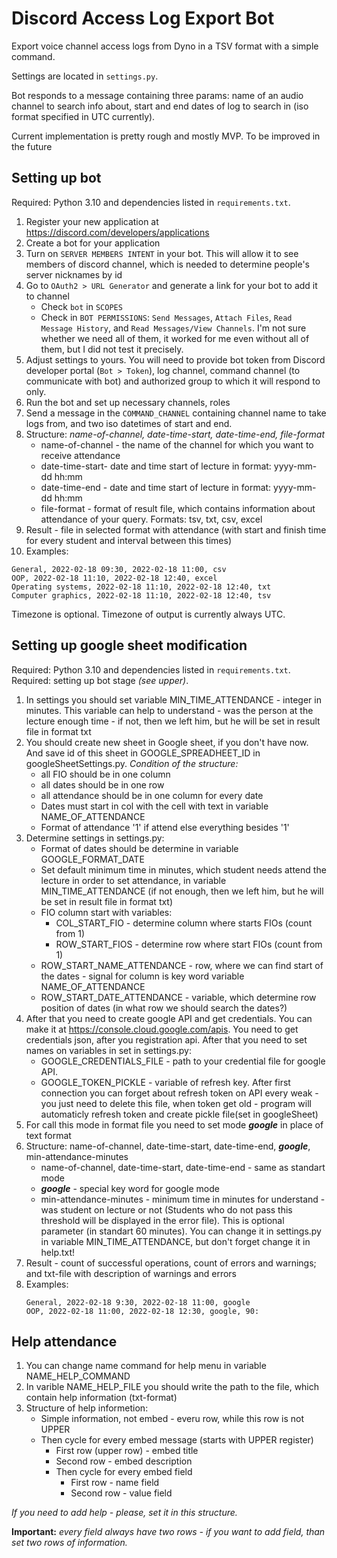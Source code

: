 # Discord Access Log Export Bot

Export voice channel access logs from Dyno in a TSV format with a simple command.

Settings are located in `settings.py`.

Bot responds to a message containing three params: name of an audio channel to search info about, start and end dates
of log to search in (iso format specified in UTC currently).

Current implementation is pretty rough and mostly MVP. To be improved in the future

## Setting up bot

Required: Python 3.10 and dependencies listed in `requirements.txt`.

1. Register your new application at https://discord.com/developers/applications
2. Create a bot for your application
3. Turn on `SERVER MEMBERS INTENT` in your bot. This will allow it to see members of discord channel, which is needed
   to determine people's server nicknames by id
4. Go to `OAuth2 > URL Generator` and generate a link for your bot to add it to channel
   * Check `bot` in `SCOPES`
   * Check in `BOT PERMISSIONS`: `Send Messages`, `Attach Files`, `Read Message History`, and `Read Messages/View Channels`.
   I'm not sure whether we need all of them, it worked for me even without all of them, but I did not test it precisely.
5. Adjust settings to yours. You will need to provide bot token from Discord developer portal (`Bot > Token`), log channel,
   command channel (to communicate with bot) and authorized group to which it will respond to only.
6. Run the bot and set up necessary channels, roles
7. Send a message in the `COMMAND_CHANNEL` containing channel name to take logs from, and two iso datetimes of start and end.
8. Structure: <i>name-of-channel, date-time-start, date-time-end, file-format</i>
   * name-of-channel - the name of the channel for which you want to receive attendance
   * date-time-start- date and time start of lecture in format: yyyy-mm-dd hh:mm
   * date-time-end - date and time start of lecture in format: yyyy-mm-dd hh:mm
   * file-format - format of result file, which contains information about attendance of your query. Formats: tsv, txt, csv, excel
9. Result - file in selected format with attendance (with start and finish time for every student and interval between this times)
10. Examples:
   ```
   General, 2022-02-18 09:30, 2022-02-18 11:00, csv
   OOP, 2022-02-18 11:10, 2022-02-18 12:40, excel
   Operating systems, 2022-02-18 11:10, 2022-02-18 12:40, txt
   Computer graphics, 2022-02-18 11:10, 2022-02-18 12:40, tsv
   ```
   Timezone is optional. Timezone of output is currently always UTC.

## Setting up google sheet modification

Required: Python 3.10 and dependencies listed in `requirements.txt`.
Required: setting up bot stage <i>(see upper)</i>.

1. In settings you should set variable MIN_TIME_ATTENDANCE - integer in minutes. This variable can help to understand - was the person at the lecture enough time - if not, then we left him, but he will be set in result file in format txt
2. You should create new sheet in Google sheet, if you don't have now. And save id of this sheet in GOOGLE_SPREADHEET_ID in googleSheetSettings.py. 
<i>Condition of the structure:</i>
   + all FIO should be in one column
   + all dates should be in one row
   + all attendance should be in one column for every date
   + Dates must start in col with the cell with text in variable NAME_OF_ATTENDANCE 
   + Format of attendance '1' if attend else everything besides '1'
2. Determine settings in settings.py:
   + Format of dates should be determine in variable GOOGLE_FORMAT_DATE
   + Set default minimum time in minutes, which student needs attend the lecture in order to set attendance, in variable MIN_TIME_ATTENDANCE (if not enough, then we left him, but he will be set in result file in format txt)
   + FIO column start with variables:
      * COL_START_FIO - determine column where starts FIOs (count from 1)
      * ROW_START_FIOS - determine row where start FIOs (count from 1)
   + ROW_START_NAME_ATTENDANCE - row, where we can find start of the dates - signal for column is key word variable NAME_OF_ATTENDANCE
   + ROW_START_DATE_ATTENDANCE - variable, which determine row position of dates (in what row we should search the dates?)
4. After that you need to create google API and get credentials. You can make it at https://console.cloud.google.com/apis. You need to get credentials json, after you registration api. After that you need to set names on variables in set in settings.py:
   + GOOGLE_CREDENTIALS_FILE - path to your credential file for google API.
   + GOOGLE_TOKEN_PICKLE - variable of refresh key. After first connection you can forget about refresh token on API every weak - you just need to delete this file, when token get old - program will automaticly refresh token and create pickle file(set in googleSheet)
5. For call this mode in format file you need to set mode <i><b>google</b></i> in place of text format
6. Structure: name-of-channel, date-time-start, date-time-end, <i><b>google</b></i>, min-attendance-minutes
   * name-of-channel,  date-time-start, date-time-end - same as standart mode
   * <i><b>google</b></i> - special key word for google mode
   * min-attendance-minutes - minimum time in minutes for understand - was student on lecture or not (Students who do not pass this threshold will be displayed in the error file). This is optional parameter (in standart 60 minutes). You can change it in settings.py in variable MIN_TIME_ATTENDANCE, but don't forget change it in help.txt!
7. Result - count of successful operations, count of errors and warnings; and txt-file with description of warnings and errors
8. Examples:
   ```
   General, 2022-02-18 9:30, 2022-02-18 11:00, google
   OOP, 2022-02-18 11:00, 2022-02-18 12:30, google, 90:
   ```


## Help attendance
1. You can change name command for help menu in variable NAME_HELP_COMMAND
2. In varible NAME_HELP_FILE you should write the path to the file, which contain help information (txt-format)
3. Structure of help informetion:
   * Simple information, not embed - everu row, while this row is not UPPER
   * Then cycle for every embed message (starts with UPPER register)
      + First row (upper row) - embed title
      + Second row - embed description
      + Then cycle for every embed field
         * First row - name field
         * Second row - value field

<i> If you need to add help - please, set it in this structure.</i> 

<b>Important:</b> <i>every field always have two rows - if you want to add field, than set two rows of information.</i>
      
